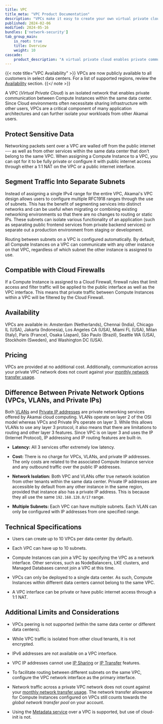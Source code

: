 ```yaml
---
title: VPC
title_meta: "VPC Product Documentation"
description: "VPCs make it easy to create your own virtual private clouds on the Akamai cloud computing platform, providing an isolated network for your applications."
published: 2024-02-06
modified: 2024-05-16
bundles: ['network-security']
tab_group_main:
    is_root: true
    title: Overview
    weight: 10
cascade:
    product_description: "A virtual private cloud enables private communication between Compute Instances, isolating your network traffic from other customers and the internet."
---
```


{{< note title="VPC Availability" >}}
VPCs are now publicly available to all customers in select data centers. For a list of supported regions, review the [Availability](#availability) section.
{{</ note >}}

A VPC (*Virtual Private Cloud*) is an isolated network that enables private communication between Compute Instances within the same data center. Since Cloud environments often necessitate sharing infrastructure with other users, VPCs are a critical component of many application architectures and can further isolate your workloads from other Akamai users.

## Protect Sensitive Data

Networking packets sent over a VPC are walled off from the public internet --- as well as from other services within the same data center that don't belong to the same VPC. When assigning a Compute Instance to a VPC, you can opt for it to be fully private or configure it with public internet access through either a 1:1 NAT on the VPC or a public internet interface.

## Segment Traffic Into Separate Subnets

Instead of assigning a single IPv4 range for the entire VPC, Akamai's VPC design allows users to configure multiple RFC1918 ranges through the use of subnets. This has the benefit of segmenting services into distinct networks and can be useful when migrating or combining existing networking environments so that there are no changes to routing or static IPs. These subnets can isolate various functionality of an application (such as separating public frontend services from private backend services) or separate out a production environment from staging or development.

Routing between subnets on a VPC is configured automatically. By default, all Compute Instances on a VPC can communicate with any other instance on that VPC, regardless of which subnet the other instance is assigned to use.

## Compatible with Cloud Firewalls

If a Compute Instance is assigned to a Cloud Firewall, firewall rules that limit access and filter traffic will be applied to the public interface as well as the VPC interface. This means that private traffic between Compute Instances within a VPC will be filtered by the Cloud Firewall.

## Availability

VPCs are available in: Amsterdam (Netherlands), Chennai (India), Chicago IL (USA), Jakarta (Indonesia), Los Angeles CA (USA), Miami FL (USA), Milan (Italy), Paris (France), Osaka (Japan), São Paulo (Brazil), Seattle WA (USA), Stockholm (Sweden), and Washington DC (USA).

## Pricing

VPCs are provided at no additional cost. Additionally, communication across your private VPC network does not count against your [monthly network transfer usage](/docs/products/platform/get-started/guides/network-transfer/).

## Difference Between Private Network Options (VPCs, VLANs, and Private IPs)

Both [VLANs](/docs/products/networking/vlans/) and [Private IP addresses](/docs/products/compute/compute-instances/guides/manage-ip-addresses/#types-of-ip-addresses) are private networking services offered by Akamai cloud computing. VLANs operate on layer 2 of the OSI model whereas VPCs and Private IPs operate on layer 3. While this allows VLANs to use any layer 3 protocol, it also means that there are limitations to routing and other layer 3 features. Since VPC is on layer 3 and uses the IP (Internet Protocol), IP addressing and IP routing features are built-in.

- **Latency:** All 3 services offer extremely low latency.

- **Cost:** There is no charge for VPCs, VLANs, and private IP addresses. The only costs are related to the associated Compute Instance service and any outbound traffic over the public IP addresses.

- **Network Isolation:** Both VPC and VLANs offer true network isolation from other tenants within the same data center. Private IP addresses are accessible by default from any other instance in the same region, provided that instance also has a private IP address. This is because they all use the same `192.168.128.0/17` range.

- **Multiple Subnets:** Each VPC can have multiple subnets. Each VLAN can only be configured with IP addresses from one specified range.

## Technical Specifications

- Users can create up to 10 VPCs per data center (by default).

- Each VPC can have up to 10 subnets.

- Compute Instances can join a VPC by specifying the VPC as a network interface. Other services, such as NodeBalancers, LKE clusters, and Managed Databases cannot join a VPC at this time.

- VPCs can only be deployed to a single data center. As such, Compute Instances within different data centers cannot belong to the same VPC.

- A VPC interface can be private or have public internet access through a 1:1 NAT.

## Additional Limits and Considerations

- VPCs peering is not supported (within the same data center or different data centers).

- While VPC traffic is isolated from other cloud tenants, it is not encrypted.

- IPv6 addresses are not available on a VPC interface.

- VPC IP addresses cannot use [IP Sharing](/docs/products/compute/compute-instances/guides/manage-ip-addresses/#configuring-ip-sharing) or [IP Transfer](/docs/products/compute/compute-instances/guides/manage-ip-addresses/#transferring-ip-addresses) features.

- To facilitate routing between different subnets on the same VPC, configure the VPC network interface as the primary interface.

- Network traffic across a private VPC network does not count against your [monthly network transfer usage](/docs/products/platform/get-started/guides/network-transfer/). The network transfer allowance for Compute Instances configured on VPCs still counts towards the _global network transfer pool_ on your account.

- Using the [Metadata service](/docs/products/compute/compute-instances/guides/metadata/) over a VPC is supported, but use of cloud-init is not.